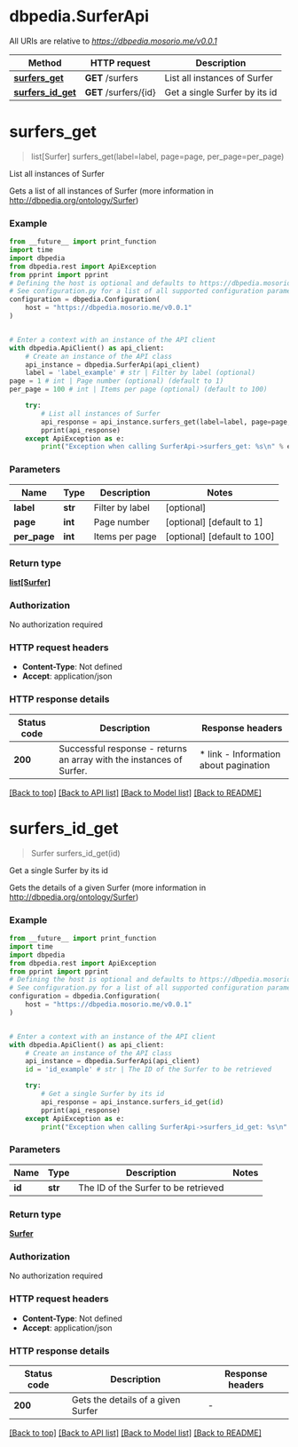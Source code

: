# dbpedia.SurferApi

All URIs are relative to *https://dbpedia.mosorio.me/v0.0.1*

Method | HTTP request | Description
------------- | ------------- | -------------
[**surfers_get**](SurferApi.md#surfers_get) | **GET** /surfers | List all instances of Surfer
[**surfers_id_get**](SurferApi.md#surfers_id_get) | **GET** /surfers/{id} | Get a single Surfer by its id


# **surfers_get**
> list[Surfer] surfers_get(label=label, page=page, per_page=per_page)

List all instances of Surfer

Gets a list of all instances of Surfer (more information in http://dbpedia.org/ontology/Surfer)

### Example

```python
from __future__ import print_function
import time
import dbpedia
from dbpedia.rest import ApiException
from pprint import pprint
# Defining the host is optional and defaults to https://dbpedia.mosorio.me/v0.0.1
# See configuration.py for a list of all supported configuration parameters.
configuration = dbpedia.Configuration(
    host = "https://dbpedia.mosorio.me/v0.0.1"
)


# Enter a context with an instance of the API client
with dbpedia.ApiClient() as api_client:
    # Create an instance of the API class
    api_instance = dbpedia.SurferApi(api_client)
    label = 'label_example' # str | Filter by label (optional)
page = 1 # int | Page number (optional) (default to 1)
per_page = 100 # int | Items per page (optional) (default to 100)

    try:
        # List all instances of Surfer
        api_response = api_instance.surfers_get(label=label, page=page, per_page=per_page)
        pprint(api_response)
    except ApiException as e:
        print("Exception when calling SurferApi->surfers_get: %s\n" % e)
```

### Parameters

Name | Type | Description  | Notes
------------- | ------------- | ------------- | -------------
 **label** | **str**| Filter by label | [optional] 
 **page** | **int**| Page number | [optional] [default to 1]
 **per_page** | **int**| Items per page | [optional] [default to 100]

### Return type

[**list[Surfer]**](Surfer.md)

### Authorization

No authorization required

### HTTP request headers

 - **Content-Type**: Not defined
 - **Accept**: application/json

### HTTP response details
| Status code | Description | Response headers |
|-------------|-------------|------------------|
**200** | Successful response - returns an array with the instances of Surfer. |  * link - Information about pagination <br>  |

[[Back to top]](#) [[Back to API list]](../README.md#documentation-for-api-endpoints) [[Back to Model list]](../README.md#documentation-for-models) [[Back to README]](../README.md)

# **surfers_id_get**
> Surfer surfers_id_get(id)

Get a single Surfer by its id

Gets the details of a given Surfer (more information in http://dbpedia.org/ontology/Surfer)

### Example

```python
from __future__ import print_function
import time
import dbpedia
from dbpedia.rest import ApiException
from pprint import pprint
# Defining the host is optional and defaults to https://dbpedia.mosorio.me/v0.0.1
# See configuration.py for a list of all supported configuration parameters.
configuration = dbpedia.Configuration(
    host = "https://dbpedia.mosorio.me/v0.0.1"
)


# Enter a context with an instance of the API client
with dbpedia.ApiClient() as api_client:
    # Create an instance of the API class
    api_instance = dbpedia.SurferApi(api_client)
    id = 'id_example' # str | The ID of the Surfer to be retrieved

    try:
        # Get a single Surfer by its id
        api_response = api_instance.surfers_id_get(id)
        pprint(api_response)
    except ApiException as e:
        print("Exception when calling SurferApi->surfers_id_get: %s\n" % e)
```

### Parameters

Name | Type | Description  | Notes
------------- | ------------- | ------------- | -------------
 **id** | **str**| The ID of the Surfer to be retrieved | 

### Return type

[**Surfer**](Surfer.md)

### Authorization

No authorization required

### HTTP request headers

 - **Content-Type**: Not defined
 - **Accept**: application/json

### HTTP response details
| Status code | Description | Response headers |
|-------------|-------------|------------------|
**200** | Gets the details of a given Surfer |  -  |

[[Back to top]](#) [[Back to API list]](../README.md#documentation-for-api-endpoints) [[Back to Model list]](../README.md#documentation-for-models) [[Back to README]](../README.md)


